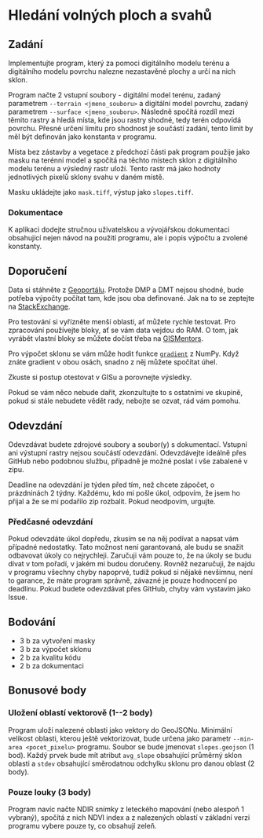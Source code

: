 # Hledání volných ploch a svahů

## Zadání
Implementujte program, který za pomoci digitálního modelu terénu a digitálního modelu povrchu nalezne nezastavěné plochy a určí na nich sklon.

Program načte 2 vstupní soubory - digitální model terénu, zadaný parametrem `--terrain <jmeno_souboru>` a digitální model povrchu, zadaný parametrem `--surface <jmeno_souboru>`. Následně spočítá rozdíl mezi těmito rastry a hledá místa, kde jsou rastry shodné, tedy terén odpovídá povrchu. Přesné určení limitu pro shodnost je součástí zadání, tento limit by měl být definován jako konstanta v programu.

Místa bez zástavby a vegetace z předchozí části pak program použije jako masku na terénní model a spočítá na těchto místech sklon z digitálního modelu terénu a výsledný rastr uloží. Tento rastr má jako hodnoty jednotlivých pixelů sklony svahu v daném místě.

Masku ukládejte jako `mask.tiff`, výstup jako `slopes.tiff`.

### Dokumentace
K aplikaci dodejte stručnou uživatelskou a vývojářskou dokumentaci obsahující nejen návod na použití programu, ale i popis výpočtu a zvolené konstanty. 

## Doporučení
Data si stáhněte z [Geoportálu](https://www.geoportalpraha.cz/cs/data/otevrena-data/seznam##category-3d-model). Protože DMP a DMT nejsou shodné, bude potřeba výpočty počítat tam, kde jsou oba definované. Jak na to se zeptejte na [StackExchange](https://gis.stackexchange.com/questions/337213/adding-raster-layers-of-different-shape-using-rasterio). 

Pro testování si vyřízněte menší oblasti, ať můžete rychle testovat. Pro zpracování používejte bloky, ať se vám data vejdou do RAM. O tom, jak vyrábět vlastní bloky se můžete dočíst třeba na [GISMentors](https://training.gismentors.eu/geopython-zacatecnik/rastrova_data/rasterio/windows.html#bloky).

Pro výpočet sklonu se vám může hodit funkce [`gradient`](https://numpy.org/doc/stable/reference/generated/numpy.gradient.html) z NumPy. Když znáte gradient v obou osách, snadno z něj můžete spočítat úhel.

Zkuste si postup otestovat v GISu a porovnejte výsledky.

Pokud se vám něco nebude dařit, zkonzultujte to s ostatními ve skupině, pokud si
stále nebudete vědět rady, nebojte se ozvat, rád vám pomohu.

## Odevzdání
Odevzdávat budete zdrojové soubory a soubor(y) s dokumentací. Vstupní ani
výstupní rastry nejsou součástí odevzdání.  Odevzdávejte ideálně přes GitHub
nebo podobnou službu, případně je možné poslat i vše zabalené v zipu.

Deadline na odevzdání je týden před tím, než chcete zápočet, o prázdninách 2
týdny.  Každému, kdo mi pošle úkol, odpovím, že jsem ho přijal a že se mi
podařilo zip rozbalit. Pokud neodpovím, urgujte.

### Předčasné odevzdání
Pokud odevzdáte úkol dopředu, zkusím se na něj podívat a napsat vám případné
nedostatky. Tato možnost není garantovaná, ale budu se snažit odbavovat úkoly co
nejrychleji. Zaručuji vám pouze to, že na úkoly se budu dívat v tom pořadí, v
jakém mi budou doručeny. Rovněž nezaručuji, že najdu v programu všechny chyby
napoprvé, tudíž pokud si nějaké nevšimnu, není to garance, že máte program
správně, závazné je pouze hodnocení po deadlinu. Pokud budete odevzdávat přes
GitHub, chyby vám vystavím jako Issue.

## Bodování
  * 3 b za vytvoření masky
  * 3 b za výpočet sklonu
  * 2 b za kvalitu kódu
  * 2 b za dokumentaci

## Bonusové body

### Uložení oblastí vektorově (1--2 body)
Program uloží nalezené oblasti jako vektory do GeoJSONu. Minimální velikost oblasti, kterou ještě vektorizovat, bude určena jako parametr `--min-area <pocet_pixelu>` programu. Soubor se bude jmenovat `slopes.geojson` (1 bod). Každý prvek bude mít atribut `avg_slope` obsahující průměrný sklon oblasti a `stdev` obsahující směrodatnou odchylku sklonu pro danou oblast (2 body).

### Pouze louky (3 body)
Program navíc načte NDIR snímky z leteckého mapování (nebo alespoň 1 vybraný), spočítá z nich NDVI index a z nalezených oblastí v základní verzi programu vybere pouze ty, co obsahují zeleň.
